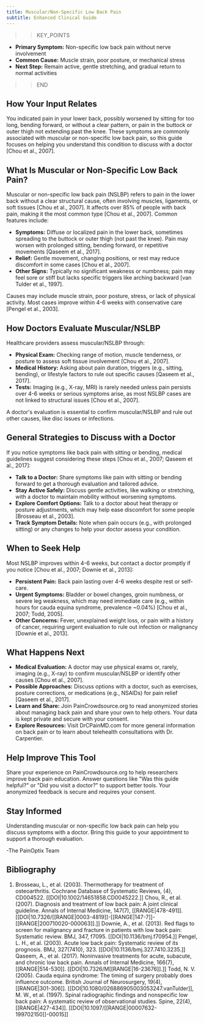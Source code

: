 ```yaml
---
title: Muscular/Non-Specific Low Back Pain
subtitle: Enhanced Clinical Guide
---
```


>>KEY_POINTS
- **Primary Symptom:** Non-specific low back pain without nerve involvement
- **Common Cause:** Muscle strain, poor posture, or mechanical stress
- **Next Step:** Remain active, gentle stretching, and gradual return to normal activities
>>END

## How Your Input Relates

You indicated pain in your lower back, possibly worsened by sitting for too long, bending forward, or without a clear pattern, or pain in the buttock or outer thigh not extending past the knee. These symptoms are commonly associated with muscular or non-specific low back pain, so this guide focuses on helping you understand this condition to discuss with a doctor [Chou et al., 2007].

## What Is Muscular or Non-Specific Low Back Pain?

Muscular or non-specific low back pain (NSLBP) refers to pain in the lower back without a clear structural cause, often involving muscles, ligaments, or soft tissues [Chou et al., 2007]. It affects over 85% of people with back pain, making it the most common type [Chou et al., 2007]. Common features include:
- **Symptoms:** Diffuse or localized pain in the lower back, sometimes spreading to the buttock or outer thigh (not past the knee). Pain may worsen with prolonged sitting, bending forward, or repetitive movements [Qaseem et al., 2017].
- **Relief:** Gentle movement, changing positions, or rest may reduce discomfort in some cases [Chou et al., 2007].
- **Other Signs:** Typically no significant weakness or numbness; pain may feel sore or stiff but lacks specific triggers like arching backward [van Tulder et al., 1997].

Causes may include muscle strain, poor posture, stress, or lack of physical activity. Most cases improve within 4-6 weeks with conservative care [Pengel et al., 2003].

## How Doctors Evaluate Muscular/NSLBP

Healthcare providers assess muscular/NSLBP through:
- **Physical Exam:** Checking range of motion, muscle tenderness, or posture to assess soft tissue involvement [Chou et al., 2007].
- **Medical History:** Asking about pain duration, triggers (e.g., sitting, bending), or lifestyle factors to rule out specific causes [Qaseem et al., 2017].
- **Tests:** Imaging (e.g., X-ray, MRI) is rarely needed unless pain persists over 4-6 weeks or serious symptoms arise, as most NSLBP cases are not linked to structural issues [Chou et al., 2007].

A doctor's evaluation is essential to confirm muscular/NSLBP and rule out other causes, like disc issues or infections.

## General Strategies to Discuss with a Doctor

If you notice symptoms like back pain with sitting or bending, medical guidelines suggest considering these steps [Chou et al., 2007; Qaseem et al., 2017]:
- **Talk to a Doctor:** Share symptoms like pain with sitting or bending forward to get a thorough evaluation and tailored advice.
- **Stay Active Safely:** Discuss gentle activities, like walking or stretching, with a doctor to maintain mobility without worsening symptoms.
- **Explore Comfort Options:** Talk to a doctor about heat therapy or posture adjustments, which may help ease discomfort for some people [Brosseau et al., 2003].
- **Track Symptom Details:** Note when pain occurs (e.g., with prolonged sitting) or any changes to help your doctor assess your condition.

## When to Seek Help

Most NSLBP improves within 4-6 weeks, but contact a doctor promptly if you notice [Chou et al., 2007; Downie et al., 2013]:
- **Persistent Pain:** Back pain lasting over 4-6 weeks despite rest or self-care.
- **Urgent Symptoms:** Bladder or bowel changes, groin numbness, or severe leg weakness, which may need immediate care (e.g., within hours for cauda equina syndrome, prevalence ~0.04%) [Chou et al., 2007; Todd, 2005].
- **Other Concerns:** Fever, unexplained weight loss, or pain with a history of cancer, requiring urgent evaluation to rule out infection or malignancy [Downie et al., 2013].

## What Happens Next

- **Medical Evaluation:** A doctor may use physical exams or, rarely, imaging (e.g., X-ray) to confirm muscular/NSLBP or identify other causes [Chou et al., 2007].
- **Possible Approaches:** Discuss options with a doctor, such as exercises, posture corrections, or medications (e.g., NSAIDs) for pain relief [Qaseem et al., 2017].
- **Learn and Share:** Join PainCrowdsource.org to read anonymized stories about managing back pain and share your own to help others. Your data is kept private and secure with your consent.
- **Explore Resources:** Visit DrCPainMD.com for more general information on back pain or to learn about telehealth consultations with Dr. Carpentier.

## Help Improve This Tool

Share your experience on PainCrowdsource.org to help researchers improve back pain education. Answer questions like "Was this guide helpful?" or "Did you visit a doctor?" to support better tools. Your anonymized feedback is secure and requires your consent.

## Stay Informed

Understanding muscular or non-specific low back pain can help you discuss symptoms with a doctor. Bring this guide to your appointment to support a thorough evaluation.

-The PainOptix Team

## Bibliography

1. Brosseau, L., et al. (2003). Thermotherapy for treatment of osteoarthritis. Cochrane Database of Systematic Reviews, (4), CD004522. [[DOI|10.1002/14651858.CD0045222.]] Chou, R., et al. (2007). Diagnosis and treatment of low back pain: A joint clinical guideline. Annals of Internal Medicine, 147(7), [[RANGE|478-491]]. [[DOI|10.7326/[[RANGE|0003-4819]]-[[RANGE|147-7]]-[[RANGE|200710020-000063]].]] Downie, A., et al. (2013). Red flags to screen for malignancy and fracture in patients with low back pain: Systematic review. BMJ, 347, f7095. [[DOI|10.1136/bmj.f70954.]] Pengel, L. H., et al. (2003). Acute low back pain: Systematic review of its prognosis. BMJ, 327(7410), 323. [[DOI|10.1136/bmj.327.7410.3235.]] Qaseem, A., et al. (2017). Noninvasive treatments for acute, subacute, and chronic low back pain. Annals of Internal Medicine, 166(7), [[RANGE|514-530]]. [[DOI|10.7326/M[[RANGE|16-23676]].]] Todd, N. V. (2005). Cauda equina syndrome: The timing of surgery probably does influence outcome. British Journal of Neurosurgery, 19(4), [[RANGE|301-306]]. [[DOI|10.1080/026886905003053247.vanTulder]], M. W., et al. (1997). Spinal radiographic findings and nonspecific low back pain: A systematic review of observational studies. Spine, 22(4), [[RANGE|427-434]]. [[DOI|10.1097/[[RANGE|00007632-199702150]]-00015]]
